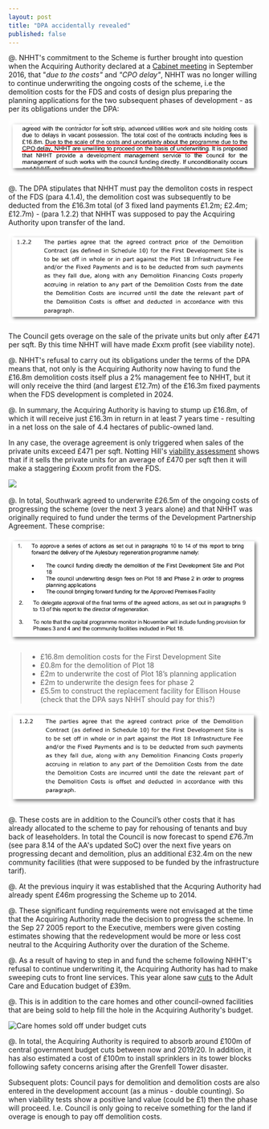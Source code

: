 ```yaml
---
layout: post
title: "DPA accidentally revealed"
published: false
---
```

@. NHHT's commitment to the Scheme is further brought into question when the Acquiring Authority declared at a [Cabinet meeting](http://moderngov.southwark.gov.uk/documents/s63817/Report.Aylesbury%20Regeneration%20Delivery.pdf) in September 2016, that "_due to the costs"_ and _"CPO delay"_, NHHT was no longer willing to continue underwriting the ongoing costs of the scheme, i.e the demolition costs for the FDS and costs of design plus preparing the planning applications for the two subsequent phases of development - as per its obligations under the DPA: 

![Extract from Sep 2016 Cabinet report](/img/nhhtunderwrite.png)


@. The DPA stipulates that NHHT must pay the demoliton costs in respect of the FDS (para 4.1.4), the demolition cost was subsequently to be deducted from the £16.3m total (of 3 fixed land payments £1.2m; £2.4m; £12.7m) - (para 1.2.2) that NHHT was supposed to pay the Acquiring Authority upon transfer of the land.

![](/img/dpademocosts.png)

The Council gets overage on the sale of the private units but only after £471 per sqft. By this time NHHT will have made £xxm profit (see viability note). 




@. NHHT's refusal to carry out its obligations under the terms of the DPA means that, not only is the Acquiring Authority now having to fund the £16.8m demolition costs itself plus a 2% management fee to NHHT, but it will only receive the third (and largest £12.7m) of the £16.3m fixed payments when the FDS development is completed in 2024. 

@. In summary, the Acquiring Authority is having to stump up £16.8m, of which it will receive just £16.3m in return in at least 7 years time - resulting in a net loss on the sale of 4.4 hectares of public-owned land.

In any case, the overage agreement is only triggered when sales of the private units exceed £471 per sqft. Notting Hill's [viability assessment](http://35percent.org/img/document.pdf) shows that if it sells the private units for an average of £470 per sqft then it will make a staggering £xxxm profit from the FDS. 

![](http://35percent.org/img/profitshare.png)

@. In total, Southwark agreed to underwrite £26.5m of the ongoing costs of progressing the scheme (over the next 3 years alone) and that NHHT was originally required to fund under the terms of the Development Partnership Agreement. These comprise:

![](/img/dpafunding.png)

> * £16.8m demolition costs for the First Development Site
> * £0.8m for the demolition of Plot 18
> * £2m to underwrite the cost of Plot 18’s planning application
> * £2m to underwrite the design fees for phase 2
> * £5.5m to construct the replacement facility for Ellison House (check that the DPA says NHHT should pay for this?)

![Extract from DPA](/img/democostsdpa.png)

@. These costs are in addition to the Council’s other costs that it has already allocated to the scheme to pay for rehousing of tenants and buy back of leaseholders. In total the Council is now forecast to spend £76.7m (see para 8.14 of the AA's updated SoC) over the next five years on progressing decant and demolition, plus an additional £32.4m on the new community facilities (that were supposed to be funded by the infrastructure tarif).

@. At the previous inquiry it was established that the Acquring Authority had already spent £46m progressing the Scheme up to 2014.

@. These significant funding requirements were not envisaged at the time that the Acquiring Authority made the decision to progress the scheme. In the Sep 27 2005 report to the Executive, members were given costing estimates showing that the redevelopment would be more or less cost neutral to the Acquiring Authority over the duration of the Scheme. 

@. As a result of having to step in and fund the scheme following NHHT's refusal to continue underwriting it, the Acquiring Authority has had to make sweeping cuts to front line services. This year alone saw [cuts](http://moderngov.southwark.gov.uk/documents/s59115/Policy%20and%20Resources%20Strategy%20201617%20to%20201819.pdf) to the Adult Care and Education budget of £39m.

@. This is in addition to the care homes and other council-owned facilities that are being sold to help fill the hole in the Acquiring Authority's budget.

![Care homes sold off under budget cuts](http://35percent.org/img/carehomesshutdown.jpg)

@. In total, the Acquiring Authority is required to absorb around £100m of central government budget cuts between now and 2019/20. In addition, it has also estimated a cost of £100m to install sprinklers in its tower blocks following safety concerns arising after the Grenfell Tower disaster.


Subsequent plots: Council pays for demolition and demolition costs are also entered in the development account (as a minus - double counting). So when viability tests show a positive land value (could be £1) then the phase will proceed. I.e. Council is only going to receive something for the land if overage is enough to pay off demolition costs.

